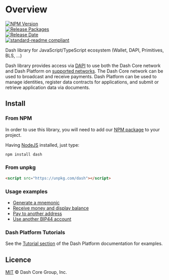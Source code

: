 # Overview

[![NPM Version](https://img.shields.io/npm/v/dash)](https://www.npmjs.org/package/dash)  
[![Release Packages](https://github.com/dashpay/platform/actions/workflows/release.yml/badge.svg)](https://github.com/dashpay/platform/actions/workflows/release.yml)  
[![Release Date](https://img.shields.io/github/release-date/dashpay/platform)](https://github.com/dashpay/platform/releases/latest)  
[![standard-readme compliant](https://img.shields.io/badge/readme%20style-standard-brightgreen)](https://github.com/RichardLitt/standard-readme)

Dash library for JavaScript/TypeScript ecosystem (Wallet, DAPI, Primitives, BLS, ...)

Dash library provides access via [DAPI](../explanations/dapi.md) to use both the Dash Core network and Dash Platform on [supported networks](https://github.com/dashpay/platform/#supported-networks). The Dash Core network can be used to broadcast and receive payments. Dash Platform can be used to manage identities, register data contracts for applications, and submit or retrieve application data via documents.

## Install

### From NPM

In order to use this library, you will need to add our [NPM package](https://www.npmjs.com/dash) to your project.

Having [NodeJS](https://nodejs.org/) installed, just type:

```bash
npm install dash
```

### From unpkg

```html
<script src="https://unpkg.com/dash"></script>
```

### Usage examples

- [Generate a mnemonic](./examples/generate-a-new-mnemonic.md)
- [Receive money and display balance](./examples/receive-money-and-check-balance.md)
- [Pay to another address](./examples/paying-to-another-address.md)
- [Use another BIP44 account](./examples/use-different-account.md)

### Dash Platform Tutorials

See the [Tutorial section](../tutorials/introduction.md) of the Dash Platform documentation for examples.

## Licence

[MIT](https://github.com/dashevo/dashjs/blob/master/LICENCE.md) © Dash Core Group, Inc.